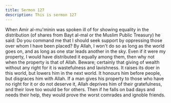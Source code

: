 ```yaml
---
title: Sermon 127
description: This is sermon 127
---
```


When Amir al-mu'minin was spoken ill of for showing equality in the distribution (of
shares from Bayt al-mal or the Muslim Public Treasury) he said:
Do you command me that I should seek support by oppressing those over whom I have been
placed? By Allah, I won't do so as long as the world goes on, and as long as one star leads
another in the sky. Even if it were my property, I would have distributed it equally among
them, then why not when the property is that of Allah. Beware; certainly that giving of wealth
without any right for it is wastefulness and lavishness.
It raises its doer in this world, but lowers him in the next world. It honours him before people,
but disgraces him with Allah. If a man gives his property to those who have no right for it or
do not deserve it, Allah deprives him of their gratefulness, and their love too would be for
others.
Then if he falls on bad days and needs their help, they would prove the worst comrades and
ignoble friends.